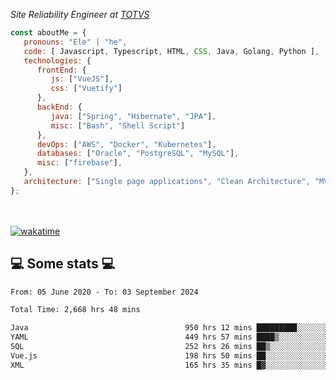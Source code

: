 <p><em>Site Reliability Engineer at <a href="https://www.totvs.com/">TOTVS</a></br>
</em></p>


```javascript
const aboutMe = {
   pronouns: "Ele" | "he",
   code: [ Javascript, Typescript, HTML, CSS, Java, Golang, Python ],
   technologies: {
      frontEnd: {
         js: ["VueJS"],
         css: ["Vuetify"]
      },
      backEnd: {
         java: ["Spring", "Hibernate", "JPA"],
         misc: ["Bash", "Shell Script"]
      },
      devOps: ["AWS", "Docker", "Kubernetes"],
      databases: ["Oracle", "PostgreSQL", "MySQL"],
      misc: ["firebase"],
   },
   architecture: ["Single page applications", "Clean Architecture", "MVC", "Microservices"],
};
```
</br></br>
[![wakatime](https://wakatime.com/badge/user/a3a8ed06-d304-4d6b-bc86-4adc418cdea7.svg)](https://wakatime.com/@a3a8ed06-d304-4d6b-bc86-4adc418cdea7)
<h2>💻 Some stats 💻</h2>

<!--START_SECTION:waka-->

```txt
From: 05 June 2020 - To: 03 September 2024

Total Time: 2,668 hrs 48 mins

Java                                   950 hrs 12 mins █████████░░░░░░░░░░░░░░░░   35.60 %
YAML                                   449 hrs 57 mins ████▒░░░░░░░░░░░░░░░░░░░░   16.86 %
SQL                                    252 hrs 26 mins ██▒░░░░░░░░░░░░░░░░░░░░░░   09.46 %
Vue.js                                 198 hrs 50 mins ██░░░░░░░░░░░░░░░░░░░░░░░   07.45 %
XML                                    165 hrs 35 mins █▓░░░░░░░░░░░░░░░░░░░░░░░   06.20 %
```

<!--END_SECTION:waka-->
